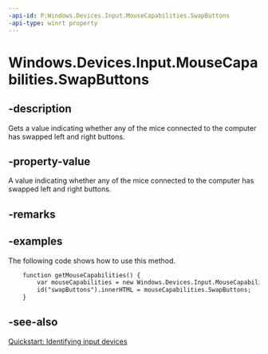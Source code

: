 ----api-id: P:Windows.Devices.Input.MouseCapabilities.SwapButtons
-api-type: winrt property
---<!-- Property syntaxpublic int SwapButtons { get; }--># Windows.Devices.Input.MouseCapabilities.SwapButtons## -descriptionGets a value indicating whether any of the mice connected to the computer has swapped left and right buttons.## -property-valueA value indicating whether any of the mice connected to the computer has swapped left and right buttons.## -remarks## -examplesThe following code shows how to use this method.```html    function getMouseCapabilities() {        var mouseCapabilities = new Windows.Devices.Input.MouseCapabilities();        id("swapButtons").innerHTML = mouseCapabilities.SwapButtons;    }```## -see-also[Quickstart: Identifying input devices](http://msdn.microsoft.com/library/7001b56d-081b-4683-84bb-24c361397c08)